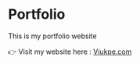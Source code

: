 # Portfolio
This is my portfolio website


👉 Visit my website here : [Viukpe.com](https://viukpe.com)
